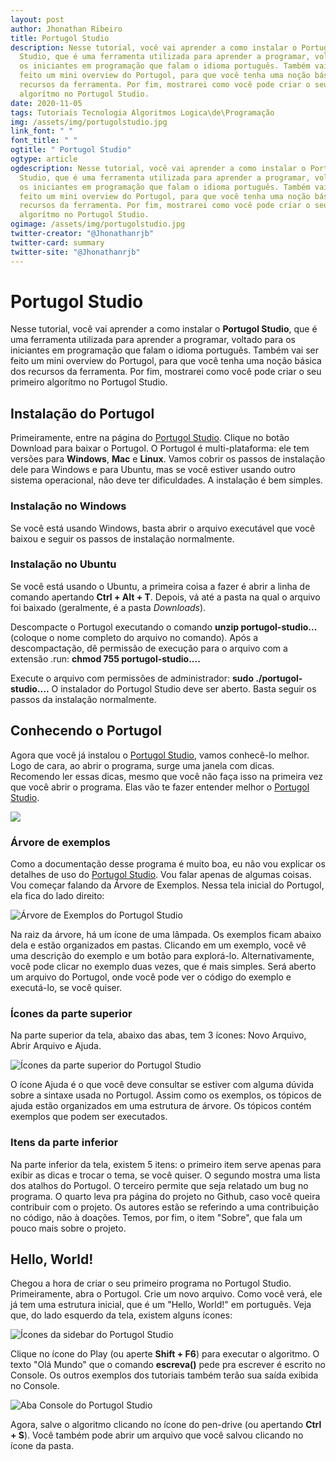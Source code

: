 ```yaml
---
layout: post
author: Jhonathan Ribeiro
title: Portugol Studio
description: Nesse tutorial, você vai aprender a como instalar o Portugol
  Studio, que é uma ferramenta utilizada para aprender a programar, voltado para
  os iniciantes em programação que falam o idioma português. Também vai ser
  feito um mini overview do Portugol, para que você tenha uma noção básica dos
  recursos da ferramenta. Por fim, mostrarei como você pode criar o seu primeiro
  algorítmo no Portugol Studio.
date: 2020-11-05
tags: Tutoriais Tecnologia Algoritmos Logica\de\Programação
img: /assets/img/portugolstudio.jpg
link_font: " "
font_title: " "
ogtitle: " Portugol Studio"
ogtype: article
ogdescription: Nesse tutorial, você vai aprender a como instalar o Portugol
  Studio, que é uma ferramenta utilizada para aprender a programar, voltado para
  os iniciantes em programação que falam o idioma português. Também vai ser
  feito um mini overview do Portugol, para que você tenha uma noção básica dos
  recursos da ferramenta. Por fim, mostrarei como você pode criar o seu primeiro
  algorítmo no Portugol Studio.
ogimage: /assets/img/portugolstudio.jpg
twitter-creator: "@Jhonathanrjb"
twitter-card: summary
twitter-site: "@Jhonathanrjb"
---
```

# Portugol Studio

Nesse tutorial, você vai aprender a como instalar o **Portugol Studio**, que é uma ferramenta utilizada para aprender a programar, voltado para os iniciantes em programação que falam o idioma português. Também vai ser feito um mini overview do Portugol, para que você tenha uma noção básica dos recursos da ferramenta. Por fim, mostrarei como você pode criar o seu primeiro algorítmo no Portugol Studio.

## Instalação do Portugol

Primeiramente, entre na página do [Portugol Studio](http://lite.acad.univali.br/portugol/). Clique no botão Download para baixar o Portugol. O Portugol é multi-plataforma: ele tem versões para **Windows**, **Mac** e **Linux**. Vamos cobrir os passos de instalação dele para Windows e para Ubuntu, mas se você estiver usando outro sistema operacional, não deve ter dificuldades. A instalação é bem simples.

### Instalação no Windows

Se você está usando Windows, basta abrir o arquivo executável que você baixou e seguir os passos de instalação normalmente.

### Instalação no Ubuntu

Se você está usando o Ubuntu, a primeira coisa a fazer é abrir a linha de comando apertando **Ctrl + Alt + T**. Depois, vá até a pasta na qual o arquivo foi baixado (geralmente, é a pasta *Downloads*).

Descompacte o Portugol executando o comando **unzip portugol-studio...** (coloque o nome completo do arquivo no comando). Após a descompactação, dê permissão de execução para o arquivo com a extensão .run: **chmod 755 portugol-studio....**

Execute o arquivo com permissões de administrador: **sudo ./portugol-studio....** O instalador do Portugol Studio deve ser aberto. Basta seguir os passos da instalação normalmente.

## Conhecendo o Portugol

Agora que você já instalou o [Portugol Studio](http://lite.acad.univali.br/portugol/), vamos conhecê-lo melhor. Logo de cara, ao abrir o programa, surge uma janela com dicas. Recomendo ler essas dicas, mesmo que você não faça isso na primeira vez que você abrir o programa. Elas vão te fazer entender melhor o [Portugol Studio](http://lite.acad.univali.br/portugol/).

![](https://lh6.googleusercontent.com/ui9wkz-nyLe8dSZ5u2LOS3h2h7BN99O6octUVVkhZovugzJHnDosG-a_I-YIk6h4LOoods_6yN8tfOUGzHNvkuryMQSRuXUfbCJPTGh2e3H7ekzBwElAyBzhRznP34x3ZEEJnhoE)

### Árvore de exemplos

Como a documentação desse programa é muito boa, eu não vou explicar os detalhes de uso do [Portugol Studio](http://lite.acad.univali.br/portugol/). Vou falar apenas de algumas coisas. Vou começar falando da Árvore de Exemplos. Nessa tela inicial do Portugol, ela fica do lado direito:

![Árvore de Exemplos do Portugol Studio](https://lh4.googleusercontent.com/8VLyn78uzVU5EWR_aKaZwqpHhbUqt3ipvejAs9suYVq_duTAN9RFoiM7RCZZcd0OTFVe9uARcpn5n13DLZKlpiBMMcAXTmTCFWORS2Qeup7hx0MaQWtD4Gu6VtVjd2R-j7wdd0qi)

Na raiz da árvore, há um ícone de uma lâmpada. Os exemplos ficam abaixo dela e estão organizados em pastas. Clicando em um exemplo, você vê uma descrição do exemplo e um botão para explorá-lo. Alternativamente, você pode clicar no exemplo duas vezes, que é mais simples. Será aberto um arquivo do Portugol, onde você pode ver o código do exemplo e executá-lo, se você quiser.

### Ícones da parte superior

Na parte superior da tela, abaixo das abas, tem 3 ícones: Novo Arquivo, Abrir Arquivo e Ajuda.

![Ícones da parte superior do Portugol Studio](https://lh5.googleusercontent.com/_gJ3HF_3shFYyAiUjltOKkaWFD32DO0APf3GAu2PhYIqwXJY-A-RF1VVSa_onSNTrcSI1bYYTD1e19jtY_TZw6DQ8C-Zin5EbOnL2nA6p49WMkWHtrQXnaAMeqsLxMwHkWuJute8)

O ícone Ajuda é o que você deve consultar se estiver com alguma dúvida sobre a sintaxe usada no Portugol. Assim como os exemplos, os tópicos de ajuda estão organizados em uma estrutura de árvore. Os tópicos contém exemplos que podem ser executados.

### Itens da parte inferior

Na parte inferior da tela, existem 5 itens: o primeiro item serve apenas para exibir as dicas e trocar o tema, se você quiser. O segundo mostra uma lista dos atalhos do Portugol. O terceiro permite que seja relatado um bug no programa. O quarto leva pra página do projeto no Github, caso você queira contribuir com o projeto. Os autores estão se referindo a uma contribuição no código, não à doações. Temos, por fim, o item "Sobre", que fala um pouco mais sobre o projeto.

## Hello, World!

Chegou a hora de criar o seu primeiro programa no Portugol Studio. Primeiramente, abra o Portugol. Crie um novo arquivo. Como você verá, ele já tem uma estrutura inicial, que é um "Hello, World!" em português. Veja que, do lado esquerdo da tela, existem alguns ícones:

![Ícones da sidebar do Portugol Studio](https://lh5.googleusercontent.com/Bn2v9Ru98kmWTrvwHXlE_2LD60Xqk1ehnwyLvHU_qFALun9_R9yVFw_VRCQrOFpCsFfxMRL9A8AGvCZPtCt5iQBSkwX6ge-duPoRuT0Z6Io4Xsf5FaWJck3q-7MNEJyBmO72eL9w)

Clique no ícone do Play (ou aperte **Shift + F6**) para executar o algoritmo. O texto "Olá Mundo" que o comando **escreva()** pede pra escrever é escrito no Console. Os outros exemplos dos tutoriais também terão sua saída exibida no Console.

![Aba Console do Portugol Studio](https://lh5.googleusercontent.com/gIs_wL8E3Zxhht8n38Pq-Ld8nekUJJcJOZiXyXnYj0uKqehxb_HE08SRgpH9Jkk_egmc02xAN51haka9KjoPF6qYSj02_o_WpuTI2tL_C3pA2-CJaIGcz_qmKOwuRsyaZv_YdCxC)

Agora, salve o algoritmo clicando no ícone do pen-drive (ou apertando **Ctrl + S**). Você também pode abrir um arquivo que você salvou clicando no ícone da pasta.